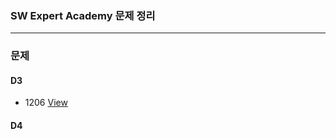 ### SW Expert Academy 문제 정리   

-------  

### 문제  

#### D3  
  * 1206 [View](https://github.com/yougi8/SW_Expert_Academy/blob/master/d3/d3_1206_view.java)  

#### D4  
